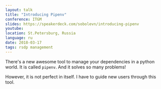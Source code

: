 ```yaml
---
layout: talk
title: "Introducing Pipenv"
conference: ITGM
slides: https://speakerdeck.com/sobolevn/introducing-pipenv
youtube:
location: St.Petersburg, Russia
language: ru
date: 2018-03-17
tags: rsdp management
---
```


There's a new awesome tool to manage your dependencies in a python world.
It is called `pipenv`. And it solves so many problems!

However, it is not perfect in itself.
I have to guide new users through this tool.
